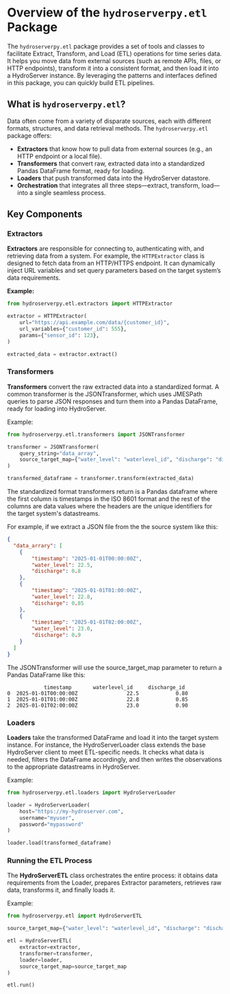 # Overview of the `hydroserverpy.etl` Package

The `hydroserverpy.etl` package provides a set of tools and classes to facilitate Extract, Transform, and Load (ETL) operations for time series data. It helps you move data from external sources (such as remote APIs, files, or HTTP endpoints), transform it into a consistent format, and then load it into a HydroServer instance. By leveraging the patterns and interfaces defined in this package, you can quickly build ETL pipelines.

## What is `hydroserverpy.etl`?

Data often come from a variety of disparate sources, each with different formats, structures, and data retrieval methods. The `hydroserverpy.etl` package offers:

- **Extractors** that know how to pull data from external sources (e.g., an HTTP endpoint or a local file).
- **Transformers** that convert raw, extracted data into a standardized Pandas DataFrame format, ready for loading.
- **Loaders** that push transformed data into the HydroServer datastore.
- **Orchestration** that integrates all three steps—extract, transform, load—into a single seamless process.

## Key Components

### Extractors

**Extractors** are responsible for connecting to, authenticating with, and retrieving data from a system. For example, the `HTTPExtractor` class is designed to fetch data from an HTTP/HTTPS endpoint. It can dynamically inject URL variables and set query parameters based on the target system’s data requirements.

**Example:**

```python
from hydroserverpy.etl.extractors import HTTPExtractor

extractor = HTTPExtractor(
    url="https://api.example.com/data/{customer_id}",
    url_variables={"customer_id": 555},
    params={"sensor_id": 123},
)

extracted_data = extractor.extract()
```

### Transformers

**Transformers** convert the raw extracted data into a standardized format. A common transformer is the JSONTransformer, which uses JMESPath queries to parse JSON responses and turn them into a Pandas DataFrame, ready for loading into HydroServer.

Example:

```python
from hydroserverpy.etl.transformers import JSONTransformer

transformer = JSONTransformer(
    query_string="data_array",
    source_target_map={"water_level": "waterlevel_id", "discharge": "discharge_id"}
)

transformed_dataframe = transformer.transform(extracted_data)
```

The standardized format transformers return is a Pandas dataframe where the first column is timestamps in the ISO 8601 format and the rest of the columns are data values where the headers are the unique identifiers for the target system's datastreams.

For example, if we extract a JSON file from the the source system like this:

```JSON
{
  "data_arrary": [
    {
        "timestamp": "2025-01-01T00:00:00Z",
        "water_level": 22.5,
        "discharge": 0.8
    },
    {
        "timestamp": "2025-01-01T01:00:00Z",
        "water_level": 22.8,
        "discharge": 0.85
    },
    {
        "timestamp": "2025-01-01T02:00:00Z",
        "water_level": 23.0,
        "discharge": 0.9
    }
  ]
}
```

The JSONTransformer will use the source_target_map parameter to return a Pandas DataFrame like this:

```text
            timestamp       waterlevel_id     discharge_id
0  2025-01-01T00:00:00Z                22.5            0.80
1  2025-01-01T01:00:00Z                22.8            0.85
2  2025-01-01T02:00:00Z                23.0            0.90
```

### Loaders

**Loaders** take the transformed DataFrame and load it into the target system instance. For instance, the HydroServerLoader class extends the base HydroServer client to meet ETL-specific needs. It checks what data is needed, filters the DataFrame accordingly, and then writes the observations to the appropriate datastreams in HydroServer.

Example:

```python
from hydroserverpy.etl.loaders import HydroServerLoader

loader = HydroServerLoader(
    host="https://my-hydroserver.com",
    username="myuser",
    password="mypassword"
)

loader.load(transformed_dataframe)
```

### Running the ETL Process

The **HydroServerETL** class orchestrates the entire process: it obtains data requirements from the Loader, prepares Extractor parameters, retrieves raw data, transforms it, and finally loads it.

Example:

```python
from hydroserverpy.etl import HydroServerETL

source_target_map={"water_level": "waterlevel_id", "discharge": "discharge_id"}

etl = HydroServerETL(
    extractor=extractor,
    transformer=transformer,
    loader=loader,
    source_target_map=source_target_map
)

etl.run()
```
